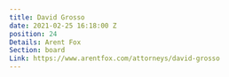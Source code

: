 ```yaml
---
title: David Grosso
date: 2021-02-25 16:18:00 Z
position: 24
Details: Arent Fox
Section: board
Link: https://www.arentfox.com/attorneys/david-grosso
---
```


